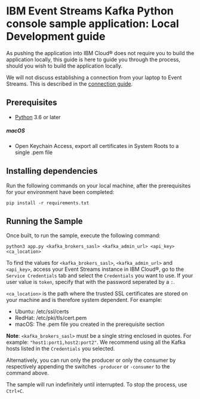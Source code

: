 # IBM Event Streams Kafka Python console sample application: Local Development guide
As pushing the application into IBM Cloud® does not require you to build the application locally, this guide is here to guide you through the process, should you wish to build the application locally.

We will not discuss establishing a connection from your laptop to Event Streams. This is described in the [ connection guide](https://console.bluemix.net/docs/services/EventStreams/eventstreams127.html#connecting).

## Prerequisites
* [Python](https://www.python.org/downloads/) 3.6 or later

##### macOS 
* Open Keychain Access, export all certificates in System Roots to a single .pem file

## Installing dependencies
Run the following commands on your local machine, after the prerequisites for your environment have been completed:
```shell
pip install -r requirements.txt
```

## Running the Sample
Once built, to run the sample, execute the following command:
```shell
python3 app.py <kafka_brokers_sasl> <kafka_admin_url> <api_key> <ca_location>
```

To find the values for `<kafka_brokers_sasl>`, `<kafka_admin_url>` and `<api_key>`, access your Event Streams instance in IBM Cloud®, go to the `Service Credentials` tab and select the `Credentials` you want to use.  If your user value is `token`, specify that with the password seperated by a `:`.

`<ca_location>` is the path where the trusted SSL certificates are stored on your machine and is therefore system dependent. 
For example:
* Ubuntu: /etc/ssl/certs
* RedHat: /etc/pki/tls/cert.pem
* macOS: The .pem file you created in the prerequisite section

__Note__: `<kafka_brokers_sasl>` must be a single string enclosed in quotes. For example: `"host1:port1,host2:port2"`. We recommend using all the Kafka hosts listed in the `Credentials` you selected.

Alternatively, you can run only the producer or only the consumer by respectively appending the switches `-producer` or `-consumer`  to the command above.

The sample will run indefinitely until interrupted. To stop the process, use `Ctrl+C`.